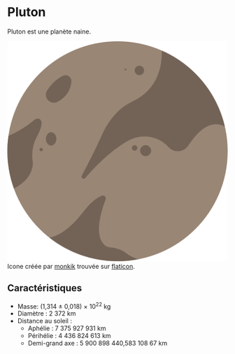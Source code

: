 # Pluton

Pluton est une planète naine.

![Icone de Pluton](pluton.png)
Icone créée par [monkik](https://www.flaticon.com/authors/monkik) trouvée sur [flaticon](https://www.flaticon.com/).

## Caractéristiques

- Masse: (1,314 ± 0,018) × 10<sup>22</sup> kg
- Diamètre : 2 372 km
- Distance au soleil :
  - Aphélie : 7 375 927 931 km
  - Périhélie : 4 436 824 613 km
  - Demi-grand axe : 5 900 898 440,583 108 67  km

